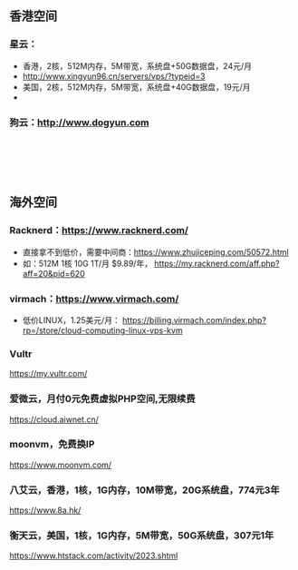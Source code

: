 ## 香港空间

### 星云：
- 香港，2核，512M内存，5M带宽，系统盘+50G数据盘，24元/月
- http://www.xingyun96.cn/servers/vps/?typeid=3
- 美国，2核，512M内存，5M带宽，系统盘+40G数据盘，19元/月
- 
### 狗云：http://www.dogyun.com

<br />
<br />
<br />
<br />

## 海外空间
### Racknerd：https://www.racknerd.com/
- 直接拿不到低价，需要中间商：https://www.zhujiceping.com/50572.html
- 如：512M	1核	10G	1T/月	$9.89/年， https://my.racknerd.com/aff.php?aff=20&pid=620

### virmach：https://www.virmach.com/
- 低价LINUX，1.25美元/月： https://billing.virmach.com/index.php?rp=/store/cloud-computing-linux-vps-kvm

### Vultr
https://my.vultr.com/

### 爱微云，月付0元免费虚拟PHP空间,无限续费
https://cloud.aiwnet.cn/

### moonvm，免费换IP
https://www.moonvm.com/

### 八艾云，香港，1核，1G内存，10M带宽，20G系统盘，774元3年
https://www.8a.hk/

### 衡天云，美国，1核，1G内存，5M带宽，50G系统盘，307元1年
https://www.htstack.com/activity/2023.shtml
